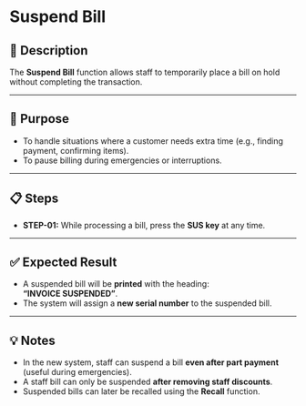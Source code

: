 # Suspend Bill

## 📝 Description
The **Suspend Bill** function allows staff to temporarily place a bill on hold without completing the transaction.  

---

## 🎯 Purpose
- To handle situations where a customer needs extra time (e.g., finding payment, confirming items).  
- To pause billing during emergencies or interruptions.  

---

## 📋 Steps
- **STEP-01:** While processing a bill, press the **SUS key** at any time.  

---

## ✅ Expected Result
- A suspended bill will be **printed** with the heading:  
  **“INVOICE SUSPENDED”**.  
- The system will assign a **new serial number** to the suspended bill.  

---

## 💡 Notes
- In the new system, staff can suspend a bill **even after part payment** (useful during emergencies).  
- A staff bill can only be suspended **after removing staff discounts**.  
- Suspended bills can later be recalled using the **Recall** function.  
